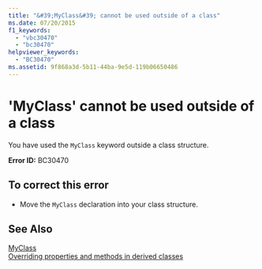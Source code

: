 ```yaml
---
title: "&#39;MyClass&#39; cannot be used outside of a class"
ms.date: 07/20/2015
f1_keywords: 
  - "vbc30470"
  - "bc30470"
helpviewer_keywords: 
  - "BC30470"
ms.assetid: 9f868a3d-5b11-44ba-9e5d-119b06650486
---
```

# &#39;MyClass&#39; cannot be used outside of a class
You have used the `MyClass` keyword outside a class structure.  
  
 **Error ID:** BC30470  
  
## To correct this error  
  
-   Move the `MyClass` declaration into your class structure.  
  
## See Also  
 [MyClass](~/docs/visual-basic/programming-guide/program-structure/me-my-mybase-and-myclass.md#myclass)  
 [Overriding properties and methods in derived classes](~/docs/visual-basic/programming-guide/language-features/objects-and-classes/inheritance-basics.md#overriding-properties-and-methods-in-derived-classes)
